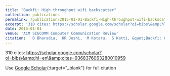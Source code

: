 ```yaml
---
title: "Backfi: High throughput wifi backscatter"
collection: publications
permalink: /publication/2015-01-01-Backfi-High-throughput-wifi-backscatter
excerpt: '310 cites: https://scholar.google.com/scholar?oi=bibs\&amp;hl=en\&amp;cites=9368376063280010959'
date: 2015-01-01
venue: 'ACM SIGCOMM Computer Communication Review'
citation: ' D Bharadia,  KR Joshi,  M Kotaru,  S Katti, &quot;Backfi: High throughput wifi backscatter.&quot; ACM SIGCOMM Computer Communication Review, 2015.'
---
```

310 cites: https://scholar.google.com/scholar?oi=bibs\&amp;hl=en\&amp;cites=9368376063280010959

Use [Google Scholar](https://scholar.google.com/scholar?q=Backfi:+High+throughput+wifi+backscatter){:target="_blank"} for full citation